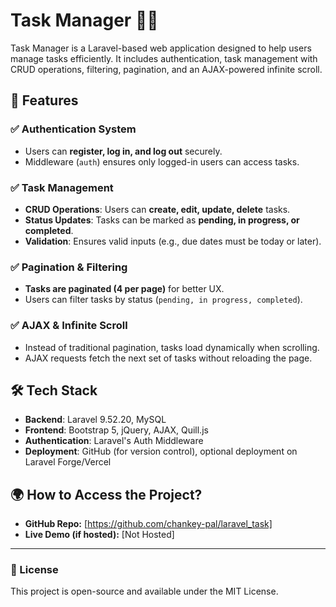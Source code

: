 # Task Manager 📝🚀

Task Manager is a Laravel-based web application designed to help users manage tasks efficiently. It includes authentication, task management with CRUD operations, filtering, pagination, and an AJAX-powered infinite scroll.

## 📌 Features  

### ✅ Authentication System  
- Users can **register, log in, and log out** securely.  
- Middleware (`auth`) ensures only logged-in users can access tasks.  

### ✅ Task Management  
- **CRUD Operations**: Users can **create, edit, update, delete** tasks.  
- **Status Updates**: Tasks can be marked as **pending, in progress, or completed**.  
- **Validation**: Ensures valid inputs (e.g., due dates must be today or later).  

### ✅ Pagination & Filtering  
- **Tasks are paginated (4 per page)** for better UX.  
- Users can filter tasks by status (`pending, in progress, completed`).  

### ✅ AJAX & Infinite Scroll  
- Instead of traditional pagination, tasks load dynamically when scrolling.  
- AJAX requests fetch the next set of tasks without reloading the page.  


## 🛠️ Tech Stack  
- **Backend**: Laravel 9.52.20, MySQL  
- **Frontend**: Bootstrap 5, jQuery, AJAX, Quill.js  
- **Authentication**: Laravel's Auth Middleware  
- **Deployment**: GitHub (for version control), optional deployment on Laravel Forge/Vercel  

## 🌍 How to Access the Project?  
- **GitHub Repo:** [https://github.com/chankey-pal/laravel_task]  
- **Live Demo (if hosted):** [Not Hosted]  

---

### 📜 License  
This project is open-source and available under the MIT License.  
